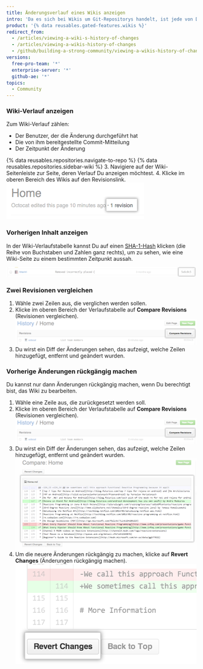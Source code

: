 ```yaml
---
title: Änderungsverlauf eines Wikis anzeigen
intro: 'Da es sich bei Wikis um Git-Repositorys handelt, ist jede von Dir vorgenommene Änderung ein Commit, den Du anzeigen kannst.'
product: '{% data reusables.gated-features.wikis %}'
redirect_from:
  - /articles/viewing-a-wiki-s-history-of-changes
  - /articles/viewing-a-wikis-history-of-changes
  - /github/building-a-strong-community/viewing-a-wikis-history-of-changes
versions:
  free-pro-team: '*'
  enterprise-server: '*'
  github-ae: '*'
topics:
  - Community
---
```


### Wiki-Verlauf anzeigen

Zum Wiki-Verlauf zählen:
- Der Benutzer, der die Änderung durchgeführt hat
- Die von ihm bereitgestellte Commit-Mitteilung
- Der Zeitpunkt der Änderung

{% data reusables.repositories.navigate-to-repo %}
{% data reusables.repositories.sidebar-wiki %}
3. Navigiere auf der Wiki-Seitenleiste zur Seite, deren Verlauf Du anzeigen möchtest.
4. Klicke im oberen Bereich des Wikis auf den Revisionslink. ![Wiki-Revisionslink](/assets/images/help/wiki/wiki_revision_link.png)

### Vorherigen Inhalt anzeigen

In der Wiki-Verlaufstabelle kannst Du auf einen [SHA-1-Hash](http://en.wikipedia.org/wiki/SHA-1) klicken (die Reihe von Buchstaben und Zahlen ganz rechts), um zu sehen, wie eine Wiki-Seite zu einem bestimmten Zeitpunkt aussah.

![Wiki-SHA-Nummer](/assets/images/help/wiki/wiki_sha_number.png)

### Zwei Revisionen vergleichen

1. Wähle zwei Zeilen aus, die verglichen werden sollen.
2. Klicke im oberen Bereich der Verlaufstabelle auf **Compare Revisions** (Revisionen vergleichen). ![Wiki-Schaltfläche „compare revisions" (Vergleichen von Revisionen)](/assets/images/help/wiki/wiki_compare_revisions.png)
3. Du wirst ein Diff der Änderungen sehen, das aufzeigt, welche Zeilen hinzugefügt, entfernt und geändert wurden.

### Vorherige Änderungen rückgängig machen

Du kannst nur dann Änderungen rückgängig machen, wenn Du berechtigt bist, das Wiki zu bearbeiten.

1. Wähle eine Zeile aus, die zurückgesetzt werden soll.
2. Klicke im oberen Bereich der Verlaufstabelle auf **Compare Revisions** (Revisionen vergleichen). ![Wiki-Schaltfläche „compare revisions" (Vergleichen von Revisionen)](/assets/images/help/wiki/wiki_compare_revisions.png)
3. Du wirst ein Diff der Änderungen sehen, das aufzeigt, welche Zeilen hinzugefügt, entfernt und geändert wurden. ![Wiki-Revisions-Diff](/assets/images/help/wiki/wiki_revision_diff.png)
4. Um die neuere Änderungen rückgängig zu machen, klicke auf **Revert Changes** (Änderungen rückgängig machen). ![Wiki-Schaltfläche „revert changes" (Änderungen rückgängig machen)](/assets/images/help/wiki/wiki_revert_changes.png)
